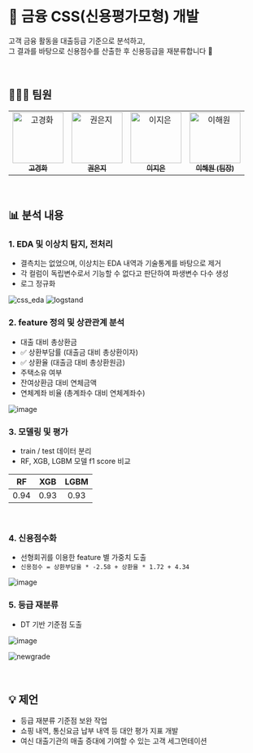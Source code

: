# 🏦 금융 CSS(신용평가모형) 개발

고객 금융 활동을 대출등급 기준으로 분석하고,    
그 결과를 바탕으로 신용점수를 산출한 후 신용등급을 재분류합니다 💸

</br>

## 👩🏻‍💻 팀원

<table>
  <tbody>
    <tr>
      <td align="center"><a href="https://github.com/amadosin"><img src="https://avatars.githubusercontent.com/u/157770169?v=4" width="100px;" alt="고경화"/><br /><sub><b>고경화</b></sub></a><br /></td>
      <td align="center"><a href="https://github.com/siennavely"><img src="https://avatars.githubusercontent.com/u/130072475?v=4" width="100px;" alt="권은지"/><br /><sub><b>권은지</b></sub></a><br /></td>
      <td align="center"><a href="https://github.com/twoibtone"><img src="https://avatars.githubusercontent.com/u/109264568?v=4" width="100px;" alt="이지은"/><br /><sub><b>이지은</b></sub></a><br /></td>
      <td align="center"><a href="https://github.com/heleownae"><img src="https://avatars.githubusercontent.com/u/152258170?v=4" width="100px;" alt="이해원"/><br /><sub><b>이해원 (팀장)</b></sub></a><br /></td>
    </tr>
  </tbody>
</table>

</br>

## 📊 분석 내용
### 1. EDA 및 이상치 탐지, 전처리
- 결측치는 없었으며, 이상치는 EDA 내역과 기술통계를 바탕으로 제거
- 각 컬럼이 독립변수로서 기능할 수 없다고 판단하여 파생변수 다수 생성
- 로그 정규화

![css_eda](https://github.com/heleownae/DA_PJT_CSS/assets/152258170/9333381b-7257-4256-9ebe-6441d7750ea8)
![logstand](https://github.com/heleownae/DA_PJT_CSS/assets/152258170/25bf1b8d-7627-44a4-9d5d-246004aabc3a)

### 2. feature 정의 및 상관관계 분석
- 대출 대비 총상환금
- ✅ 상환부담률 (대출금 대비 총상환이자)
- ✅ 상환율 (대출금 대비 총상환원금)
- 주택소유 여부
- 잔여상환금 대비 연체금액
- 연체계좌 비율 (총계좌수 대비 연체계좌수)

![image](https://github.com/heleownae/DA_PJT_CSS/assets/152258170/1434390a-9da4-443e-96a9-f577ace7daec)

### 3. 모델링 및 평가
- train / test 데이터 분리
- RF, XGB, LGBM 모델 f1 score 비교
  
| RF | XGB | LGBM |
|:------:|:---:|:---:|
| 0.94 | 0.93 | 0.93 |

</br>

### 4. 신용점수화
- 선형회귀를 이용한 feature 별 가중치 도출
- `신용점수 = 상환부담율 * -2.58 + 상환율 * 1.72 + 4.34`

![image](https://github.com/heleownae/DA_PJT_CSS/assets/152258170/b6d84355-2fa6-4ef2-9bef-150a5c35013b)

### 5. 등급 재분류
- DT 기반 기준점 도출

![image](https://github.com/heleownae/DA_PJT_CSS/assets/152258170/4749bfc7-35e3-4bf4-a8fe-d164ffee5a1e)

![newgrade](https://github.com/heleownae/DA_PJT_CSS/assets/152258170/40c8e8b8-c3e3-476b-8b5b-de641632dfdf)

</br>

## 💡 제언
- 등급 재분류 기준점 보완 작업
- 쇼핑 내역, 통신요금 납부 내역 등 대안 평가 지표 개발
- 여신 대출기관의 매출 증대에 기여할 수 있는 고객 세그먼테이션


